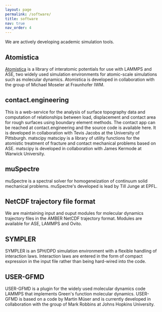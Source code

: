 ```yaml
---
layout: page
permalink: /software/
title: software
nav: true
nav_order: 4
---
```


We are actively developing academic simulation tools.

## Atomistica

[Atomistica](https://github.com/Atomistica/atomistica) is a library of interatomic potentials for use with LAMMPS and ASE, two widely used simulation environments for atomic-scale simulations such as molecular dynamics. Atomistica is developed in collaboration with the group of Michael Moseler at Fraunhofer IWM.

## contact.engineering

This is a web-service for the analysis of surface topography data and computation of relationships between load, displacement and contact area for rough surfaces using boundary element methods. The contact app can be reached at contact.engineering and the source code is available here. It is developed in collaboration with Tevis Jacobs at the University of Pittsburgh.
matscipy
matscipy is a library of utility functions for the atomistic treatment of fracture and contact mechanical problems based on ASE. matscipy is developed in collaboration with James Kermode at Warwick University.

## muSpectre

muSpectre is a spectral solver for homogeneization of continuum solid mechanical problems. muSpectre's developed is lead by Till Junge at EPFL.

## NetCDF trajectory file format

We are maintaining input and ouput modules for molecular dynamics trajectory files in the AMBER NetCDF trajectory format. Modules are available for ASE, LAMMPS and Ovito.

## SYMPLER

SYMPLER is an SPH/DPD simulation environment with a flexible handling of interaction laws. Interaction laws are entered in the form of compact expression in the input file rather than being hard-wired into the code.

## USER-GFMD

USER-GFMD is a plugin for the widely used molecular dynamics code LAMMPS that implements Green's function molecular dynamics. USER-GFMD is based on a code by Martin Müser and is currently developed in collaboration with the group of Mark Robbins at Johns Hopkins University.

